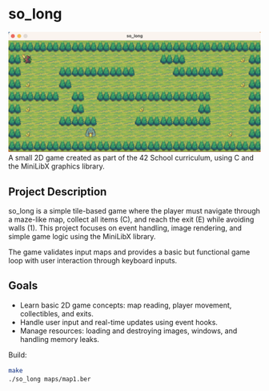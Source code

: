 # so_long
![Alt text](./so_long_screenshot.png)
A small 2D game created as part of the 42 School curriculum, using C and the MiniLibX graphics library.

## Project Description
so_long is a simple tile-based game where the player must navigate through a maze-like map, collect all items (C), and reach the exit (E) while avoiding walls (1).
This project focuses on event handling, image rendering, and simple game logic using the MiniLibX library.

The game validates input maps and provides a basic but functional game loop with user interaction through keyboard inputs.

## Goals
- Learn basic 2D game concepts: map reading, player movement, collectibles, and exits.
- Handle user input and real-time updates using event hooks.
- Manage resources: loading and destroying images, windows, and handling memory leaks.

Build:
```bash
make
./so_long maps/map1.ber

